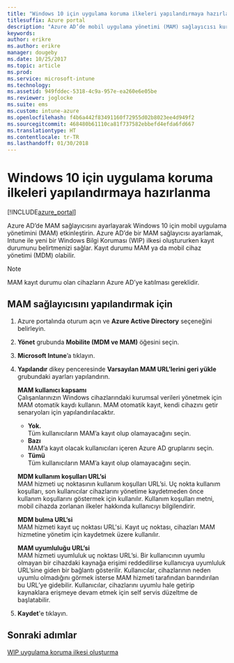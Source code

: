 ```yaml
---
title: "Windows 10 için uygulama koruma ilkeleri yapılandırmaya hazırlanma"
titlesuffix: Azure portal
description: "Azure AD’de mobil uygulama yönetimi (MAM) sağlayıcısı kurma"
keywords: 
author: erikre
ms.author: erikre
manager: dougeby
ms.date: 10/25/2017
ms.topic: article
ms.prod: 
ms.service: microsoft-intune
ms.technology: 
ms.assetid: 949fddec-5318-4c9a-957e-ea260e6e05be
ms.reviewer: joglocke
ms.suite: ems
ms.custom: intune-azure
ms.openlocfilehash: f4b6a442f83491160f72955d02b8023ee4d949f2
ms.sourcegitcommit: 468480b61110ca81f737582ebbefd4efda6fd667
ms.translationtype: HT
ms.contentlocale: tr-TR
ms.lasthandoff: 01/30/2018
---
```

# <a name="get-ready-to-configure-app-protection-policies-for-windows-10"></a>Windows 10 için uygulama koruma ilkeleri yapılandırmaya hazırlanma

[!INCLUDE[azure_portal](./includes/azure_portal.md)]

Azure AD’de MAM sağlayıcısını ayarlayarak Windows 10 için mobil uygulama yönetimini (MAM) etkinleştirin. Azure AD’de bir MAM sağlayıcısı ayarlamak, Intune ile yeni bir Windows Bilgi Koruması (WIP) ilkesi oluştururken kayıt durumunu belirtmenizi sağlar. Kayıt durumu MAM ya da mobil cihaz yönetimi (MDM) olabilir.

> [!NOTE]
> MAM kayıt durumu olan cihazların Azure AD’ye katılması gereklidir.

## <a name="to-configure-the-mam-provider"></a>MAM sağlayıcısını yapılandırmak için

1. Azure portalında oturum açın ve **Azure Active Directory** seçeneğini belirleyin.

2. **Yönet** grubunda **Mobilite (MDM ve MAM)** öğesini seçin.

3. **Microsoft Intune**’a tıklayın.

4. **Yapılandır** dikey penceresinde **Varsayılan MAM URL’lerini geri yükle** grubundaki ayarları yapılandırın.

    **MAM kullanıcı kapsamı**  
      Çalışanlarınızın Windows cihazlarındaki kurumsal verileri yönetmek için MAM otomatik kaydı kullanın. MAM otomatik kayıt, kendi cihazını getir senaryoları için yapılandırılacaktır.<ul><li>**Yok.**<br>Tüm kullanıcıların MAM’a kayıt olup olamayacağını seçin.</li><li>**Bazı**<br>MAM’a kayıt olacak kullanıcıları içeren Azure AD gruplarını seçin.</li><li>**Tümü**<br>Tüm kullanıcıların MAM’a kayıt olup olamayacağını seçin.</li></ul>

    **MDM kullanım koşulları URL’si**  
     MAM hizmeti uç noktasının kullanım koşulları URL’si. Uç nokta kullanım koşulları, son kullanıcılar cihazlarını yönetime kaydetmeden önce kullanım koşullarını göstermek için kullanılır. Kullanım koşulları metni, mobil cihazda zorlanan ilkeler hakkında kullanıcıyı bilgilendirir.

    **MDM bulma URL’si**  
    MAM hizmeti kayıt uç noktası URL'si. Kayıt uç noktası, cihazları MAM hizmetine yönetim için kaydetmek üzere kullanılır.

    **MAM uyumluluğu URL’si**  
      MAM hizmeti uyumluluk uç noktası URL’si. Bir kullanıcının uyumlu olmayan bir cihazdaki kaynağa erişimi reddedilirse kullanıcıya uyumluluk URL’sine giden bir bağlantı gösterilir. Kullanıcılar, cihazlarının neden uyumlu olmadığını görmek isterse MAM hizmeti tarafından barındırılan bu URL’ye gidebilir. Kullanıcılar, cihazlarını uyumlu hale getirip kaynaklara erişmeye devam etmek için self servis düzeltme de başlatabilir.

5.  **Kaydet**'e tıklayın.

## <a name="next-steps"></a>Sonraki adımlar

[WIP uygulama koruma ilkesi oluşturma](windows-information-protection-policy-create.md)
